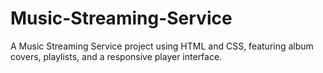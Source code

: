 # Music-Streaming-Service
A Music Streaming Service project using HTML and CSS, featuring album covers, playlists, and a responsive player interface.
